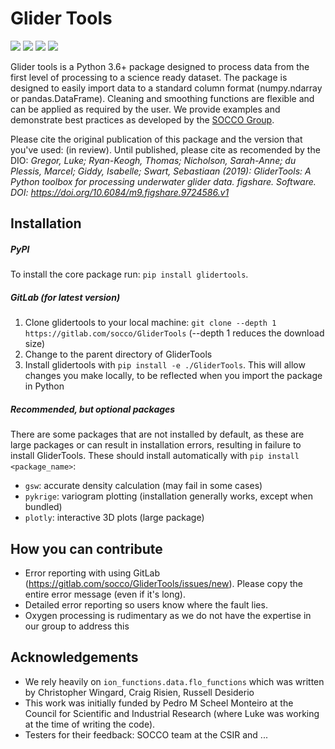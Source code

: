 Glider Tools
============

[![](https://img.shields.io/badge/License-GPLv3-blue.svg)](https://www.gnu.org/licenses/gpl-3.0) [![](https://badgen.net/pypi/v/glidertools)](https://pypi.org/project/glidertools/) [![](https://img.shields.io/badge/DOI-10.6084%2Fm9.figshare.9724586.v1-blue)](https://doi.org/10.6084/m9.figshare.9724586.v1) [![](https://readthedocs.org/projects/glidertools/badge/?version=latest)](https://glidertools.readthedocs.io/en/latest/)


Glider tools is a Python 3.6+ package designed to process data from the first level of processing to a science ready dataset. The package is designed to easily import data to a standard column format (numpy.ndarray or pandas.DataFrame). Cleaning and smoothing functions are flexible and can be applied as required by the user. We provide examples and demonstrate best practices as developed by the [SOCCO Group](http://socco.org.za/).

Please cite the original publication of this package and the version that you've used: (in review). Until published, please cite as recomended by the DIO:
*Gregor, Luke; Ryan-Keogh, Thomas; Nicholson, Sarah-Anne; du Plessis, Marcel; Giddy, Isabelle; Swart, Sebastiaan (2019): GliderTools: A Python toolbox for processing underwater glider data. figshare. Software. DOI: https://doi.org/10.6084/m9.figshare.9724586.v1*

Installation
------------

##### PyPI
To install the core package run: `pip install glidertools`.

##### GitLab (for latest version)
1. Clone glidertools to your local machine: `git clone --depth 1 https://gitlab.com/socco/GliderTools` (--depth 1 reduces the download size)
2. Change to the parent directory of GliderTools
3. Install glidertools with `pip install -e ./GliderTools`. This will allow changes you make locally, to be reflected when you import the package in Python

##### Recommended, but optional packages
There are some packages that are not installed by default, as these are large packages or can result in installation errors, resulting in failure to install GliderTools. These should install automatically with `pip install <package_name>`:

- `gsw`: accurate density calculation (may fail in some cases)
- `pykrige`: variogram plotting (installation generally works, except when bundled)
- `plotly`: interactive 3D plots (large package)


How you can contribute
-----
- Error reporting with using GitLab (https://gitlab.com/socco/GliderTools/issues/new). Please copy the entire error message (even if it's long).
- Detailed error reporting so users know where the fault lies.
- Oxygen processing is rudimentary as we do not have the expertise in our group to address this

Acknowledgements
----------------
- We rely heavily on `ion_functions.data.flo_functions` which was written by Christopher Wingard, Craig Risien, Russell Desiderio
- This work was initially funded by Pedro M Scheel Monteiro at the Council for Scientific and Industrial Research (where Luke was working at the time of writing the code).
- Testers for their feedback: SOCCO team at the CSIR and ...
